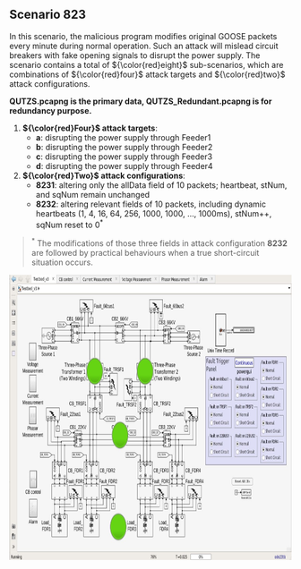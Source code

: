 ## Scenario 823
In this scenario, the malicious program modifies original GOOSE packets every minute during normal operation. Such an attack will mislead circuit breakers with fake opening signals to disrupt the power supply. The scenario contains a total of ${\color{red}eight}$ sub-scenarios, which are combinations of ${\color{red}four}$ attack targets and ${\color{red}two}$ attack configurations.

**QUTZS.pcapng is the primary data, QUTZS_Redundant.pcapng is for redundancy purpose.**

1. **${\color{red}Four}$ attack targets**:
   - **a**: disrupting the power supply through Feeder1
   - **b**: disrupting the power supply through Feeder2
   - **c**: disrupting the power supply through Feeder3
   - **d**: disrupting the power supply through Feeder4
2. **${\color{red}Two}$ attack configurations**:
   - **8231**: altering only the allData field of 10 packets; heartbeat, stNum, and sqNum remain unchanged
   - **8232**: altering relevant fields of 10 packets, including dynamic heartbeats (1, 4, 16, 64, 256, 1000, 1000, ..., 1000ms), stNum++, sqNum reset to 0<sup>*</sup>

> <sup>*</sup> The modifications of those three fields in attack configuration **8232** are followed by practical behaviours when a true short-circuit situation occurs.

<img src="https://github.com/CSCRC-SCREED/QUT-ZSS-2023/blob/main/PrimaryPlant.jpg" alt="" width="800" height="510"/>